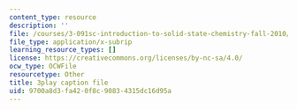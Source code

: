 ```yaml
---
content_type: resource
description: ''
file: /courses/3-091sc-introduction-to-solid-state-chemistry-fall-2010/9700a8d3fa420f8c90834315dc16d95a_FVzaznYPCes.srt
file_type: application/x-subrip
learning_resource_types: []
license: https://creativecommons.org/licenses/by-nc-sa/4.0/
ocw_type: OCWFile
resourcetype: Other
title: 3play caption file
uid: 9700a8d3-fa42-0f8c-9083-4315dc16d95a
---
```

